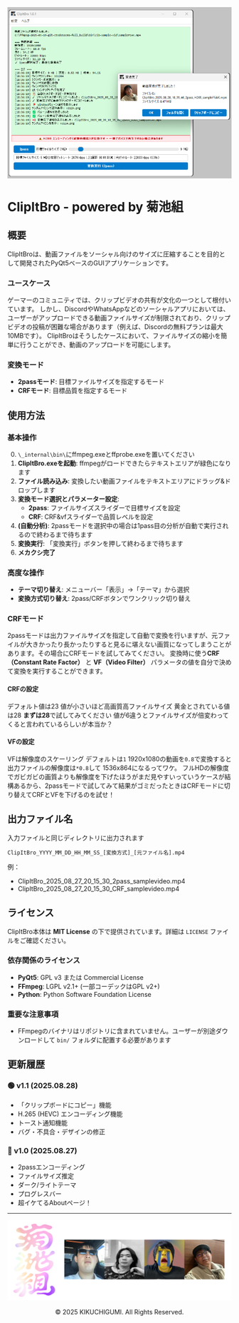 
<p align="center">
   <img src="resources/ClipItBro_overview.png" alt="ClipItBro_overview_image" width="600" />
</p>

ClipItBro - powered by 菊池組
====================================

## 概要
ClipItBroは、動画ファイルをソーシャル向けのサイズに圧縮することを目的として開発されたPyQt5ベースのGUIアプリケーションです。

### ユースケース
ゲーマーのコミュニティでは、クリップビデオの共有が文化の一つとして根付いています。
しかし、DiscordやWhatsAppなどのソーシャルアプリにおいては、ユーザーがアップロードできる動画ファイルサイズが制限されており、クリップビデオの投稿が困難な場合があります（例えば、Discordの無料プランは最大10MBです）。
ClipItBroはそうしたケースにおいて、ファイルサイズの縮小を簡単に行うことができ、動画のアップロードを可能にします。

### 変換モード
- **2passモード**: 目標ファイルサイズを指定するモード
- **CRFモード**: 目標品質を指定するモード

## 使用方法
### 基本操作
0. `\_internal\bin\`にffmpeg.exeとffprobe.exeを置いてください
1. **ClipItBro.exeを起動**: ffmpegがロードできたらテキストエリアが緑色になります
2. **ファイル読み込み**: 変換したい動画ファイルをテキストエリアにドラッグ&ドロップします
3. **変換モード選択とパラメーター設定**: 
   - **2pass**: ファイルサイズスライダーで目標サイズを設定
   - **CRF**: CRF&vfスライダーで品質レベルを設定
4. **(自動分析)**: 2passモードを選択中の場合は1pass目の分析が自動で実行されるので終わるまで待ちます
5. **変換実行**: 「変換実行」ボタンを押して終わるまで待ちます
6. **メカクシ完了**

### 高度な操作
- **テーマ切り替え**: メニューバー「表示」→「テーマ」から選択
- **変換方式切り替え**: 2pass/CRFボタンでワンクリック切り替え

### CRFモード
2passモードは出力ファイルサイズを指定して自動で変換を行いますが、元ファイルが大きかったり長かったりすると見るに堪えない画質になってしまうことがあります。その場合にCRFモードを試してみてください。
変換時に使う**CRF（Constant Rate Factor）** と **VF（Video Filter）** パラメータの値を自分で決めて変換を実行することができます。

#### CRFの設定
デフォルト値は23 値が小さいほど高画質高ファイルサイズ
黄金とされている値は28 **まずは28**で試してみてください
値が6違うとファイルサイズが倍変わってくると言われているらしいが本当か？

#### VFの設定
VFは解像度のスケーリング デフォルトは`1` 
1920x1080の動画を`0.8`で変換すると出力ファイルの解像度は`*0.8`して 1536x864になるってワケ。
フルHDの解像度でガビガビの画質よりも解像度を下げたほうがまだ見やすいっていうケースが結構あるから、2passモードで試してみて結果がゴミだったときはCRFモードに切り替えてCRFとVFを下げるのを試せ！

## 出力ファイル名
入力ファイルと同じディレクトリに出力されます
```
ClipItBro_YYYY_MM_DD_HH_MM_SS_[変換方式]_[元ファイル名].mp4
```

例：
- ClipItBro_2025_08_27_20_15_30_2pass_samplevideo.mp4
- ClipItBro_2025_08_27_20_15_30_CRF_samplevideo.mp4

## ライセンス

ClipItBro本体は **MIT License** の下で提供されています。詳細は `LICENSE` ファイルをご確認ください。

### 依存関係のライセンス
- **PyQt5**: GPL v3 または Commercial License
- **FFmpeg**: LGPL v2.1+ (一部コーデックはGPL v2+)
- **Python**: Python Software Foundation License

### 重要な注意事項
- FFmpegのバイナリはリポジトリに含まれていません。ユーザーが別途ダウンロードして `bin/` フォルダに配置する必要があります

## 更新履歴

### 🟢 v1.1 (2025.08.28)
- 「クリップボードにコピー」機能
- H.265 (HEVC) エンコーディング機能
- トースト通知機能
- バグ・不具合・デザインの修正

### 🔵 v1.0 (2025.08.27)
- 2passエンコーディング
- ファイルサイズ推定
- ダーク/ライトテーマ
- プログレスバー
- 超イケてるAboutページ！

---
!["KIK_logo_image"](resources/kik_clipitbro_logo_horizontal.png)
<p align="center">© 2025 KIKUCHIGUMI. All Rights Reserved.</p>
